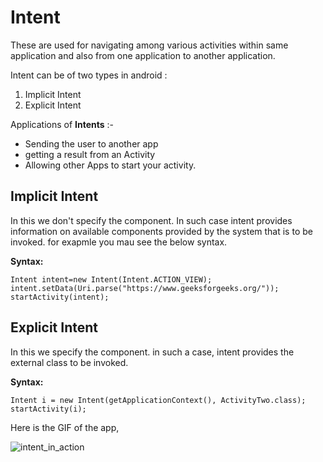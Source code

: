 # Intent
These are used for navigating among various activities within same application and also from one application to another application.

Intent can be of two types in android :
1. Implicit Intent
2. Explicit Intent


Applications of **Intents** :-
* Sending the user to another app
* getting a result from an Activity
* Allowing other Apps to start your activity.

## Implicit Intent
In this we don't specify the component. In such case intent provides information on available components provided by the system that is to be invoked. for exapmle you mau see the below syntax.

**Syntax:**
```
Intent intent=new Intent(Intent.ACTION_VIEW);
intent.setData(Uri.parse("https://www.geeksforgeeks.org/"));
startActivity(intent);
```


## Explicit Intent
In this we specify the component. in such a case, intent provides the external class to be invoked.

**Syntax:**
```
Intent i = new Intent(getApplicationContext(), ActivityTwo.class);  
startActivity(i);
```
Here is the GIF of the app,

![intent_in_action](https://imgur.com/VfV8Yz9.gif)

